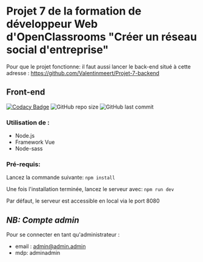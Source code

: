 # Projet 7 de la formation de développeur Web d'OpenClassrooms "Créer un réseau social d'entreprise"

Pour que le projet fonctionne: il faut aussi lancer le back-end situé à cette adresse : https://github.com/Valentinmeert/Projet-7-backend

## Front-end

[![Codacy Badge](https://app.codacy.com/project/badge/Grade/4d8687de8dce41a1a898c61dbc68e1da)](https://www.codacy.com/gh/Valentinmeert/frontend/dashboard?utm_source=github.com&utm_medium=referral&utm_content=Valentinmeert/frontend&utm_campaign=Badge_Grade)
<img alt="GitHub repo size" src="https://img.shields.io/github/repo-size/Valentinmeert/frontend">
<img alt="GitHub last commit" src="https://img.shields.io/github/last-commit/Valentinmeert/frontend">

### Utilisation de :

- Node.js
- Framework Vue
- Node-sass

### Pré-requis:

Lancez la commande suivante:
`npm install`

Une fois l'installation terminée, lancez le serveur avec:
`npm run dev`

Par défaut, le serveur est accessible en local via le port 8080

## **_NB: Compte admin_**

Pour se connecter en tant qu'administrateur :

- email : admin@admin.admin
- mdp: adminadmin
